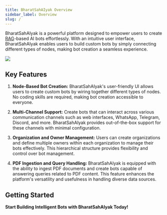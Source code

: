 ```yaml
---
title: BharatSahAIyak Overview
sidebar_label: Overview
slug: /
---
```


<head>
  <title>BharatSahAIyak Overview</title>
  <meta
    name="description"
    content="your meta description"
  />
  <link rel="rel" href="href" />
</head>

BharatSahAIyak is a powerful platform designed to empower users to create [RAG](https://www.oracle.com/in/artificial-intelligence/generative-ai/retrieval-augmented-generation-rag/)-based AI bots effortlessly. With an intuitive user interface, BharatSahAIyak enables users to build custom bots by simply connecting different types of nodes, making bot creation a seamless experience.

<img src="img/ui_flowise.gif"></img>

## Key Features

1. **Node-Based Bot Creation:** BharatSahAIyak's user-friendly UI allows users to create custom bots by wiring together different types of nodes. No coding skills are required, making bot creation accessible to everyone.

2. **Multi-Channel Support:** Create bots that can interact across various communication channels such as web interfaces, WhatsApp, Telegram, Discord, and more. BharatSahAIyak provides out-of-the-box support for these channels with minimal configuration.

3. **Organization and Owner Management:** Users can create organizations and define multiple owners within each organization to manage their bots effectively. This hierarchical structure provides flexibility and control over bot management.

4. **PDF Ingestion and Query Handling:** BharatSahAIyak is equipped with the ability to ingest PDF documents and create bots capable of answering queries related to PDF content. This feature enhances the platform's versatility and usefulness in handling diverse data sources.

## Getting Started


**Start Building Intelligent Bots with BharatSahAIyak Today!**
